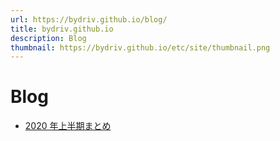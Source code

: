 ```yaml
---
url: https://bydriv.github.io/blog/
title: bydriv.github.io
description: Blog
thumbnail: https://bydriv.github.io/etc/site/thumbnail.png
---
```


# Blog

- [2020 年上半期まとめ](2020-06-30)
